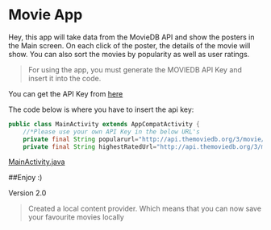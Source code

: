 # Movie App

Hey, this app will take data from the MovieDB API and show the posters in the Main screen. On each click of the poster, the details of the movie will show. You can also sort the movies by popularity as well as user ratings.


> For using the app, you must generate the MOVIEDB API Key and insert it into the code.

You can get the API Key from [here](https://www.themoviedb.org/documentation/api)


The code below is where you have to insert the api key:
```java
public class MainActivity extends AppCompatActivity {
    //*Please use your own API Key in the below URL's
    private final String popularurl="http://api.themoviedb.org/3/movie/popular?api_key=";//here*
    private final String highestRatedUrl="http://api.themoviedb.org/3/movie/top_rated?api_key=";//and here*
```
[MainActivity.java](/app/src/main/java/com/example/dishantkaushik/movieapp/MainActivity.java)

##Enjoy :)

Version 2.0
> Created a local content provider. Which means that you can now save your favourite movies locally
